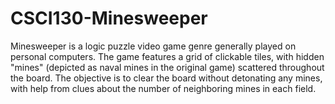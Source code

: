 # CSCI130-Minesweeper
Minesweeper is a logic puzzle video game genre generally played on personal computers. The game
features a grid of clickable tiles, with hidden "mines" (depicted as naval mines in the original game)
scattered throughout the board. The objective is to clear the board without detonating any mines, with
help from clues about the number of neighboring mines in each field.

